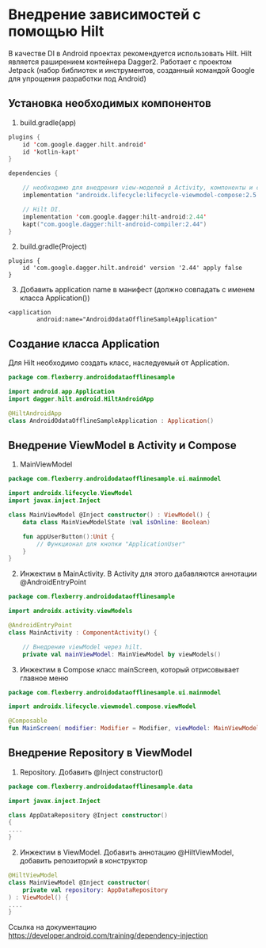 # Внедрение зависимостей с помощью Hilt

В качестве DI в Android проектах рекомендуется использовать Hilt. Hilt является раширением контейнера Dagger2. Работает с проектом Jetpack (набор библиотек и инструментов, созданный командой Google для упрощения разработки под Android)

## Установка необходимых компонентов

1) build.gradle(app)

```kotlin
plugins {
    id 'com.google.dagger.hilt.android'
    id 'kotlin-kapt'
}

dependencies {

    // необходимо для внедрения view-моделей в Activity, компоненты и compose.
    implementation "androidx.lifecycle:lifecycle-viewmodel-compose:2.5.1"

    // Hilt DI.
    implementation 'com.google.dagger:hilt-android:2.44'
    kapt("com.google.dagger:hilt-android-compiler:2.44")
}

```

2) build.gradle(Project)

```
plugins {
    id 'com.google.dagger.hilt.android' version '2.44' apply false
}
```

3) Добавить application name в манифест (должно совпадать с именем класса Application())

```
<application
        android:name="AndroidOdataOfflineSampleApplication"
```


## Создание класса Application

Для Hilt необходимо создать класс, наследуемый от Application.

```kotlin
package com.flexberry.androidodataofflinesample

import android.app.Application
import dagger.hilt.android.HiltAndroidApp

@HiltAndroidApp
class AndroidOdataOfflineSampleApplication : Application()
```

## Внедрение ViewModel в Activity и Compose

1) MainViewModel

```kotlin
package com.flexberry.androidodataofflinesample.ui.mainmodel

import androidx.lifecycle.ViewModel
import javax.inject.Inject

class MainViewModel @Inject constructor() : ViewModel() {
    data class MainViewModelState (val isOnline: Boolean)

    fun appUserButton():Unit {
        // Функционал для кнопки "ApplicationUser"
    }
}
```

2) Инжектим в MainActivity. В Activity для этого дабавляются аннотации @AndroidEntryPoint

```kotlin
package com.flexberry.androidodataofflinesample

import androidx.activity.viewModels

@AndroidEntryPoint
class MainActivity : ComponentActivity() {

    // Внедрение viewModel через hilt.
    private val mainViewModel: MainViewModel by viewModels()
```


3) Инжектим в Compose класс mainScreen, который отрисовывает главное меню

```kotlin
package com.flexberry.androidodataofflinesample.ui.mainmodel

import androidx.lifecycle.viewmodel.compose.viewModel

@Composable
fun MainScreen( modifier: Modifier = Modifier, viewModel: MainViewModel = viewModel() ) {
```

## Внедрение Repository в ViewModel

1) Repository. Добавить @Inject constructor()

```kotlin
package com.flexberry.androidodataofflinesample.data

import javax.inject.Inject

class AppDataRepository @Inject constructor()
{
....
}
```

2) Инжектим в ViewModel. Добавить аннотацию @HiltViewModel, добавить репозиторий в конструктор

```kotlin
@HiltViewModel
class MainViewModel @Inject constructor(
    private val repository: AppDataRepository
) : ViewModel() {
....
}
```

Ссылка на документацию
https://developer.android.com/training/dependency-injection

